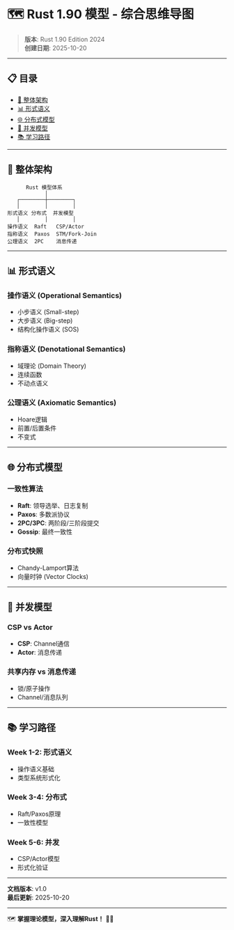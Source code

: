 # 🗺️ Rust 1.90 模型 - 综合思维导图

> **版本**: Rust 1.90 Edition 2024  
> **创建日期**: 2025-10-20

---

## 📋 目录

- [🌳 整体架构](#-整体架构)
- [📊 形式语义](#-形式语义)
- [🌐 分布式模型](#-分布式模型)
- [🔄 并发模型](#-并发模型)
- [📚 学习路径](#-学习路径)

---

## 🌳 整体架构

```text
      Rust 模型体系
            │
   ┌────────┼────────┐
   │        │        │
形式语义 分布式  并发模型
   │        │        │
操作语义  Raft   CSP/Actor
指称语义  Paxos  STM/Fork-Join
公理语义  2PC    消息传递
```

---

## 📊 形式语义

### 操作语义 (Operational Semantics)

- 小步语义 (Small-step)
- 大步语义 (Big-step)
- 结构化操作语义 (SOS)

### 指称语义 (Denotational Semantics)

- 域理论 (Domain Theory)
- 连续函数
- 不动点语义

### 公理语义 (Axiomatic Semantics)

- Hoare逻辑
- 前置/后置条件
- 不变式

---

## 🌐 分布式模型

### 一致性算法

- **Raft**: 领导选举、日志复制
- **Paxos**: 多数派协议
- **2PC/3PC**: 两阶段/三阶段提交
- **Gossip**: 最终一致性

### 分布式快照

- Chandy-Lamport算法
- 向量时钟 (Vector Clocks)

---

## 🔄 并发模型

### CSP vs Actor

- **CSP**: Channel通信
- **Actor**: 消息传递

### 共享内存 vs 消息传递

- 锁/原子操作
- Channel/消息队列

---

## 📚 学习路径

### Week 1-2: 形式语义

- 操作语义基础
- 类型系统形式化

### Week 3-4: 分布式

- Raft/Paxos原理
- 一致性模型

### Week 5-6: 并发

- CSP/Actor模型
- 形式化验证

---

**文档版本**: v1.0  
**最后更新**: 2025-10-20

---

🗺️ **掌握理论模型，深入理解Rust！** 🚀✨

